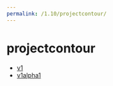 ```yaml
---
permalink: /1.10/projectcontour/
---
```


# projectcontour



* [v1](v1/index.md)
* [v1alpha1](v1alpha1/index.md)